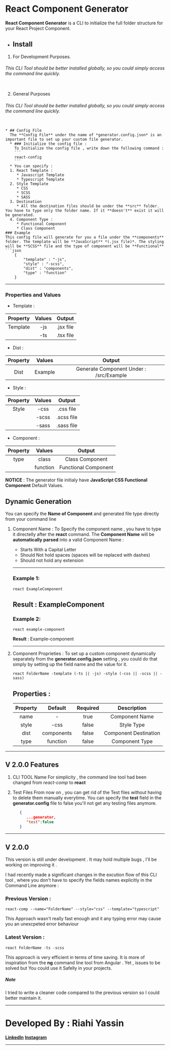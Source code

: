 # React Component Generator
**React Component Generator** is a CLI to initialize the full folder structure for your React Project Component.


* ## Install 
1. For Development Purposes.
###### This CLI Tool should be better installed globally, so you could simply access the command line quickly.
```

```
2. General Purposes
###### This CLI Tool should be better installed globally, so you could simply access the command line quickly.
```

* ## Config File
  The **Config File** under the name of *generator.config.json* is an important file to set up your custom file generator.
  * ### Initialize the config file :
    To Initialize the config file , write down the following command :
    ```
    react-config 
    ```
  * You can specify :
  1. React Template : 
     * Javascript Template
     * Typescript Template
  2. Style Template
     * CSS
     * SCSS
     * SASS
  3. Destination
     * All the destination files should be under the **src** folder. You have to type only the folder name. If it **doesn't** exist it will be generated.
  4. Component Type :
     * Functional Component
     * Class Component
### Example 
This config file will generate for you a file under the **components** folder. The template will be **JavaScript** *(.jsx file)*. The styling will be **SCSS** file and the type of component will be **Functional** 
```json
    {
        "template" : "-js",
        "style" : "-scss",
        "dist" : "components",
        "type" : "function"
    }
```
---

### Properties and Values
* Template :
  
| Property |   Values   |  Output   |
|:--------:|:----------:|:---------:|
| Template | -js | .jsx file |
|          | -ts | .tsx file |

* Dist :
  
| Property | Values  |                 Output                  |
|:--------:|:-------:|:---------------------------------------:|
|   Dist   | Example | Generate Component Under : /src/Example |

* Style :
  
| Property | Values |   Output   |
|:--------:|:------:|:----------:|
|  Style   |  -css   | .css file  |
|          |  -scss  | .scss file |
|          |  -sass  | .sass file |

* Component :
  
| Property |  Values  |        Output        |
|:--------:|:--------:|:--------------------:|
|   type   |  class   |   Class Component    |
|          | function | Functional Component |

**NOTICE** : The generator file initialy have **JavaScript CSS Functional Component** Default Values.

## Dynamic Generation 
You can specify the **Name of Component** and generated file type directly from your command line 

1. Component Name :
   To Specify the component name , you have to type it directelly after the **react** command.
   The **Component Name** will be **automatically parsed** into a valid Component Name :
     * Starts With a Capital Letter
     * Should Not hold spaces (spaces will be replaced with dashes)
     * Should not hold any extension
   ---
   ### Example 1:
   ```
   react ExampleComponent
   ```
   **Result** : ExampleComponent
   ---
    ### Example 2:
   ```
   react example-component
   ```
   **Result** : Example-component
   
   ---
2. Component Proprieties :
   To set up a custom component dynamically separately from the **generator.config.json** setting , you could do that simply by setting up the field name and the value for it.
   ```
   react FolderName -template (-ts || -js) -style (-css || -scss || -sass)
   ```
    ## Properties :
     
    | Property |  Default   | Required |      Description      |
    |:--------:|:----------:|:--------:|:---------------------:|
    |   name   |     -      |   true   |    Component Name     |
    |  style   |    -css     |  false   |      Style Type       |
    |   dist   | components |  false   | Component Destination |
    |   type   |  function  |  false   |    Component Type     |

---
## V 2.0.0 Features 
1. CLI TOOL Name 
   For simplicity , the command line tool had been changed from *react-comp* to **react**

2. Test Files 
   From now on , you can get rid of the Test files without having to delete them manually everytime.
   You can specify the **test** field in the **generator.config** file to false you'll not get any testing files anymore.

   ```json
      {
         ...generator,
         "test":false
      }

   ```

---
## V 2.0.0 
This version is still under development . It may hold multiple bugs , I'll be working on improving it . 

I had recently made a significant changes in the excution flow of this CLI tool , where you don't have to specify the fields names explicitly in the Command Line anymore :

### Previous Version : 
```
react-comp --name="FolderName" --style="css" --template="typescript"
```
This Approach wasn't really fast enough and it any typing error may cause you an unexcpeted error behaviour 

### Latest Version : 
```
react FolderName -ts -scss
```
This approach is very efficient in terms of time saving.
It is more of inspiration from the **ng** command line tool from Angular .
Yet , issues to be solved but You could use it Safelly in your projects.

##### *Note*  
I tried to write a cleaner code compared to the previous version so I could better maintain it.

---

# Developed By : **Riahi Yassin**
[**LinkedIn**](https://www.linkedin.com/in/riahi-mohamed-yassin/ "LinkedIn Profile")
[**Instagram**](https://www.instagram.com/riahi__yassin/ "Instagram Profile")

---

   
   






